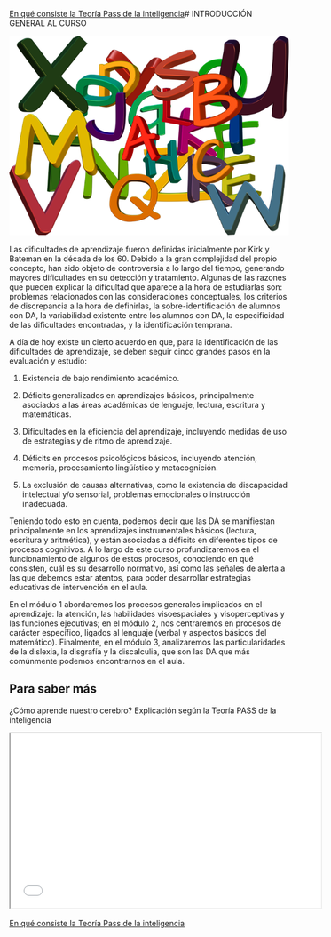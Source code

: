 [En qué consiste la Teoría Pass de la inteligencia](https://dialnet.unirioja.es/descarga/articulo/5963816.pdf)# INTRODUCCIÓN GENERAL AL CURSO


![tomada de Pixabay](img/abc-916665__480.png)


Las dificultades de aprendizaje fueron definidas inicialmente por Kirk y Bateman en la década de los 60. Debido a la gran complejidad del propio concepto, han sido objeto de controversia a lo largo del tiempo, generando mayores dificultades en su detección y tratamiento. Algunas de las razones que pueden explicar la dificultad que aparece a la hora de estudiarlas son: problemas relacionados con las consideraciones conceptuales, los criterios de discrepancia a la hora de definirlas, la sobre-identificación de alumnos con DA, la variabilidad existente entre los alumnos con DA, la especificidad de las dificultades encontradas, y la identificación temprana.

A día de hoy existe un cierto acuerdo en que, para la identificación de las dificultades de aprendizaje, se deben seguir cinco grandes pasos en la evaluación y estudio:   

1.  Existencia de bajo rendimiento académico.

2.  Déficits generalizados en aprendizajes básicos, principalmente asociados a las áreas académicas de lenguaje, lectura, escritura y matemáticas.
   
3.  Dificultades en la eficiencia del aprendizaje, incluyendo medidas de uso de estrategias y de ritmo de aprendizaje.
    
4.  Déficits en procesos psicológicos básicos, incluyendo atención, memoria, procesamiento lingüístico y metacognición.
    
5.  La exclusión de causas alternativas, como la existencia de discapacidad intelectual y/o sensorial, problemas emocionales o instrucción inadecuada.
    

Teniendo todo esto en cuenta, podemos decir que las DA se manifiestan principalmente en los aprendizajes instrumentales básicos (lectura, escritura y aritmética), y están asociadas a déficits en diferentes tipos de procesos cognitivos. A lo largo de este curso profundizaremos en el funcionamiento de algunos de estos procesos, conociendo en qué consisten, cuál es su desarrollo normativo, así como las señales de alerta a las que debemos estar atentos, para poder desarrollar estrategias educativas de intervención en el aula.

En el módulo 1 abordaremos los procesos generales implicados en el aprendizaje: la atención, las habilidades visoespaciales y visoperceptivas y las funciones ejecutivas; en el módulo 2, nos centraremos en procesos de carácter específico, ligados al lenguaje (verbal y aspectos básicos del matemático). Finalmente, en el módulo 3, analizaremos las particularidades de la dislexia, la disgrafía y la discalculia, que son las DA que más comúnmente podemos encontrarnos en el aula.  
  

##   Para saber más
  
¿Cómo aprende nuestro cerebro? Explicación según la Teoría PASS de la inteligencia

<iframe src="//www.youtube.com/embed/-6PMFRwvYug" width="560" height="314" allowfullscreen="allowfullscreen"></iframe>

[En qué consiste la Teoría Pass de la inteligencia](https://dialnet.unirioja.es/descarga/articulo/5963816.pdf)
